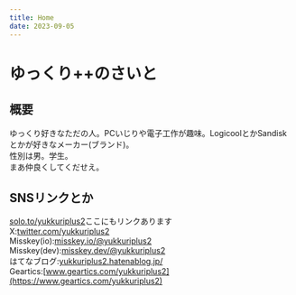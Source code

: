 ```yaml
---
title: Home
date: 2023-09-05
---
```


# ゆっくり++のさいと  
 
## 概要  
ゆっくり好きなただの人。PCいじりや電子工作が趣味。LogicoolとかSandiskとかが好きなメーカー(ブランド)。  
性別は男。学生。  
まあ仲良くしてくだせえ。 
## SNSリンクとか  
[solo.to/yukkuriplus2](https://solo.to/yukkuriplus2)ここにもリンクあります  
X:[twitter.com/yukkuriplus2](https://twitter.com/yukkuriplus2)  
Misskey(io):[misskey.io/@yukkuriplus2](https://misskey.io/@yukkuriplus2)  
Misskey(dev):[misskey.dev/@yukkuriplus2](https://misskey.dev/@yukkuriplus2)  
はてなブログ:[yukkuriplus2.hatenablog.jp/](https://yukkuriplus2.hatenablog.jp/)  
Geartics:[www.geartics.com/yukkuriplus2](https://www.geartics.com/yukkuriplus2)  
